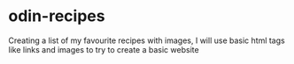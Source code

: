 # odin-recipes
Creating a list of my favourite recipes with images, I will use basic html tags like links and images to try to create a basic website